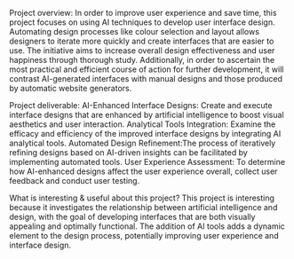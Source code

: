 
Project overview:
In order to improve user experience and save time, this project focuses on using AI techniques to develop user interface design. Automating design processes like colour selection and layout allows designers to iterate more quickly and create interfaces that are easier to use. The initiative aims to increase overall design effectiveness and user happiness through thorough study. Additionally, in order to ascertain the most practical and efficient course of action for further development, it will contrast AI-generated interfaces with manual designs and those produced by automatic website generators.


Project deliverable:
AI-Enhanced Interface Designs: Create and execute interface designs that are enhanced by artificial intelligence to boost visual aesthetics and user interaction.
Analytical Tools Integration: Examine the efficacy and efficiency of the improved interface designs by integrating AI analytical tools.
Automated Design Refinement:The process of iteratively refining designs based on  AI-driven insights can be facilitated by implementing automated tools.
User Experience Assessment: To determine how AI-enhanced designs affect the user experience overall, collect user feedback and conduct user testing.


What is interesting & useful about this project?
This project is interesting because it investigates the relationship between artificial intelligence and design, with the goal of developing interfaces that are both visually appealing and optimally functional. The addition of AI tools adds a dynamic element to the design process, potentially improving user experience and interface design.









